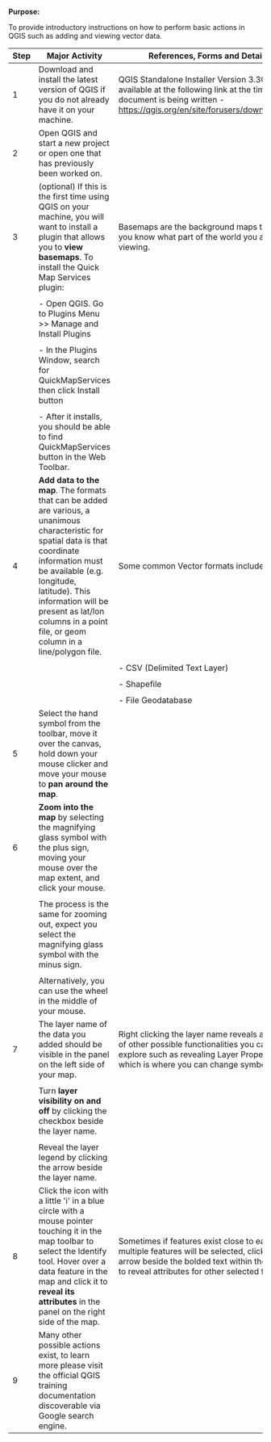 **Purpose:**



To provide introductory instructions on how to perform basic actions in QGIS such as adding and viewing vector data.



| **Step** | **Major Activity** | **References, Forms and Details** |
| -------- | ------------------ | --------------------------------- |
| 1 | Download and install the latest version of QGIS if you do not already have it on your machine. | QGIS Standalone Installer Version 3.30 is available at the following link at the time this document is being written - https://qgis.org/en/site/forusers/download.html |
| 2 | Open QGIS and start a new project or open one that has previously been worked on. |  |
| 3 | (optional) If this is the first time using QGIS on your machine, you will want to install a plugin that allows you to **view basemaps**. To install the Quick Map Services plugin: | Basemaps are the background maps that let you know what part of the world you are viewing. |
|  |  |  |
|  | - Open QGIS. Go to Plugins Menu \>\> Manage and Install Plugins |  |
|  |  |  |
|  | - In the Plugins Window, search for QuickMapServices then click Install button |  |
|  |  |  |
|  | - After it installs, you should be able to find QuickMapServices button in the Web Toolbar. |  |
| 4 | **Add data to the map**. The formats that can be added are various, a unanimous characteristic for spatial data is that coordinate information must be available (e.g. longitude, latitude). This information will be present as lat/lon columns in a point file, or geom column in a line/polygon file. | Some common Vector formats include: |
|  |  |  |
|  |  | - CSV (Delimited Text Layer) |
|  |  |  |
|  |  | - Shapefile |
|  |  |  |
|  |  | - File Geodatabase |
| 5 | Select the hand symbol from the toolbar, move it over the canvas, hold down your mouse clicker and move your mouse to **pan around the map**. |  |
| 6 | **Zoom into the map** by selecting the magnifying glass symbol with the plus sign, moving your mouse over the map extent, and click your mouse. |  |
|  |  |  |
|  | The process is the same for zooming out, expect you select the magnifying glass symbol with the minus sign. |  |
|  |  |  |
|  | Alternatively, you can use the wheel in the middle of your mouse. |  |
| 7 | The layer name of the data you added should be visible in the panel on the left side of your map. | Right clicking the layer name reveals a number of other possible functionalities you can explore such as revealing Layer Properties, which is where you can change symbology. |
|  |  |  |
|  | Turn **layer visibility on and off** by clicking the checkbox beside the layer name. |  |
|  |  |  |
|  | Reveal the layer legend by clicking the arrow beside the layer name. |  |
| 8 | Click the icon with a little 'i' in a blue circle with a mouse pointer touching it in the map toolbar to select the Identify tool. Hover over a data feature in the map and click it to **reveal its attributes** in the panel on the right side of the map. | Sometimes if features exist close to each other, multiple features will be selected, click the arrow beside the bolded text within the panel to reveal attributes for other selected features. |
| 9 | Many other possible actions exist, to learn more please visit the official QGIS training documentation discoverable via Google search engine. |  |

